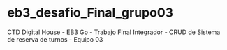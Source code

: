 # eb3_desafio_Final_grupo03
CTD Digital House - EB3 Go  - Trabajo Final Integrador  - CRUD de Sistema de reserva de turnos - Equipo 03
